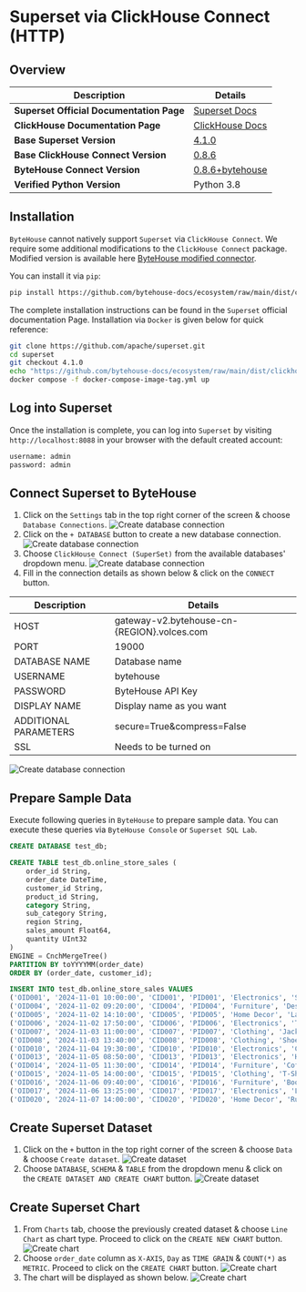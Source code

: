 # Superset via ClickHouse Connect (HTTP)

## Overview
| **Description**                          | **Details**                                                                                      |
|------------------------------------------|--------------------------------------------------------------------------------------------------|
| **Superset Official Documentation Page** | [Superset Docs](https://superset.apache.org/docs/intro/)                                         |
| **ClickHouse Documentation Page**        | [ClickHouse Docs](https://clickhouse.com/docs/en/integrations/superset)                          |
| **Base Superset Version**                | [4.1.0](https://github.com/apache/superset/releases/tag/4.1.0)                                   |
| **Base ClickHouse Connect Version**      | [0.8.6](https://pypi.org/project/clickhouse-connect/0.8.6/)                                      |
| **ByteHouse Connect Version**            | [0.8.6+bytehouse](https://github.com/bytehouse-docs/ecosystem/tree/main/dist/clickhouse-connect) |
| **Verified Python Version**              | Python 3.8                                                                                       |

## Installation
`ByteHouse` cannot natively support `Superset` via `ClickHouse Connect`. We require some additional modifications to the
`ClickHouse Connect` package. Modified version is available here
[ByteHouse modified connector](https://github.com/bytehouse-docs/ecosystem/tree/main/dist/clickhouse-connect). 

You can install it via `pip`:
```bash
pip install https://github.com/bytehouse-docs/ecosystem/raw/main/dist/clickhouse-connect/clickhouse-connect-0.8.6+bytehouse.tar.gz
```

The complete installation instructions can be found in the `Superset` official documentation Page. Installation via 
`Docker` is given below for quick reference:
```bash
git clone https://github.com/apache/superset.git
cd superset
git checkout 4.1.0
echo "https://github.com/bytehouse-docs/ecosystem/raw/main/dist/clickhouse-connect/clickhouse-connect-0.8.6+bytehouse.tar.gz" >> ./requirements/local.txt
docker compose -f docker-compose-image-tag.yml up
```

## Log into Superset
Once the installation is complete, you can log into `Superset` by visiting `http://localhost:8088` in your browser with
the default created account:
```bash
username: admin
password: admin
```

## Connect Superset to ByteHouse
1. Click on the `Settings` tab in the top right corner of the screen & choose `Database Connections`.
![Create database connection](./connect-to-bytehouse-1.png)
2. Click on the `+ DATABASE` button to create a new database connection.
![Create database connection](./connect-to-bytehouse-2.png)
3. Choose `ClickHouse Connect (SuperSet)` from the available databases' dropdown menu.
![Create database connection](./connect-to-bytehouse-3.png)
4. Fill in the connection details as shown below & click on the `CONNECT` button.

| **Description**       | **Details**                                 |
|-----------------------|---------------------------------------------|
| HOST                  | gateway-v2.bytehouse-cn-{REGION}.volces.com |
| PORT                  | 19000                                       |
| DATABASE NAME         | Database name                               |
| USERNAME              | bytehouse                                   |
| PASSWORD              | ByteHouse API Key                           |
| DISPLAY NAME          | Display name as you want                    |
| ADDITIONAL PARAMETERS | secure=True&compress=False                  |
| SSL                   | Needs to be turned on                       |
![Create database connection](./connect-to-bytehouse-4.png)

## Prepare Sample Data
Execute following queries in `ByteHouse` to prepare sample data. You can execute these queries via 
`ByteHouse Console` or `Superset SQL Lab`.
```sql
CREATE DATABASE test_db;

CREATE TABLE test_db.online_store_sales (
    order_id String,
    order_date DateTime,
    customer_id String,
    product_id String,
    category String,
    sub_category String,
    region String,
    sales_amount Float64,
    quantity UInt32
) 
ENGINE = CnchMergeTree()
PARTITION BY toYYYYMM(order_date)
ORDER BY (order_date, customer_id);

INSERT INTO test_db.online_store_sales VALUES
('OID001', '2024-11-01 10:00:00', 'CID001', 'PID001', 'Electronics', 'Smartphones', 'North America', 899.99, 2),
('OID004', '2024-11-02 09:20:00', 'CID004', 'PID004', 'Furniture', 'Desks', 'North America', 1599.99, 5),
('OID005', '2024-11-02 14:10:00', 'CID005', 'PID005', 'Home Decor', 'Lamps', 'South America', 49.99, 100),
('OID006', '2024-11-02 17:50:00', 'CID006', 'PID006', 'Electronics', 'Tablets', 'Europe', 799.99, 7),
('OID007', '2024-11-03 11:00:00', 'CID007', 'PID007', 'Clothing', 'Jackets', 'Asia', 149.99, 25),
('OID008', '2024-11-03 13:40:00', 'CID008', 'PID008', 'Clothing', 'Shoes', 'Africa', 89.99, 50),
('OID010', '2024-11-04 19:30:00', 'CID010', 'PID010', 'Electronics', 'Cameras', 'North America', 399.99, 3),
('OID013', '2024-11-05 08:50:00', 'CID013', 'PID013', 'Electronics', 'Headphones', 'North America', 99.99, 100),
('OID014', '2024-11-05 11:30:00', 'CID014', 'PID014', 'Furniture', 'Coffee Tables', 'Asia', 499.99, 50),
('OID015', '2024-11-05 14:00:00', 'CID015', 'PID015', 'Clothing', 'T-Shirts', 'Europe', 19.99, 300),
('OID016', '2024-11-06 09:40:00', 'CID016', 'PID016', 'Furniture', 'Bookshelves', 'North America', 999.99, 10),
('OID017', '2024-11-06 13:25:00', 'CID017', 'PID017', 'Electronics', 'Laptops', 'Europe', 2299.99, 4),
('OID020', '2024-11-07 14:00:00', 'CID020', 'PID020', 'Home Decor', 'Rugs', 'Africa', 199.99, 20);
```

## Create Superset Dataset
1. Click on the `+` button in the top right corner of the screen & choose `Data` & choose `Create dataset`.
![Create dataset](./create-dataset-1.png)
2. Choose `DATABASE`, `SCHEMA` & `TABLE` from the dropdown menu & click on the `CREATE DATASET AND CREATE CHART` button.
![Create dataset](./create-dataset-2.png)

## Create Superset Chart
1. From `Charts` tab, choose the previously created dataset & choose `Line Chart` as chart type. Proceed to click on 
the `CREATE NEW CHART` button.
![Create chart](./create-chart-1.png)
2. Choose `order_date` column as `X-AXIS`, `Day` as `TIME GRAIN` & `COUNT(*)` as `METRIC`. Proceed to click on the 
`CREATE CHART` button.
![Create chart](./create-chart-2.png)
3. The chart will be displayed as shown below.
![Create chart](./create-chart-3.png)






